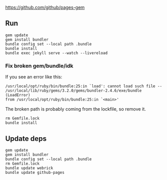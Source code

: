 https://github.com/github/pages-gem

## Run

    gem update
    gem install bundler
    bundle config set --local path .bundle
    bundle install
    bundle exec jekyll serve --watch --livereload

### Fix broken gem/bundle/idk

If you see an error like this:

    /usr/local/opt/ruby/bin/bundle:25:in `load': cannot load such file -- /usr/local/lib/ruby/gems/3.2.0/gems/bundler-2.4.6/exe/bundle (LoadError)
    from /usr/local/opt/ruby/bin/bundle:25:in `<main>'

The broken path is probably coming from the lockfile, so remove it.

    rm Gemfile.lock
    bundle install

## Update deps

    gem update
    gem install bundler
    bundle config set --local path .bundle
    rm Gemfile.lock
    bundle update webrick
    bundle update github-pages
